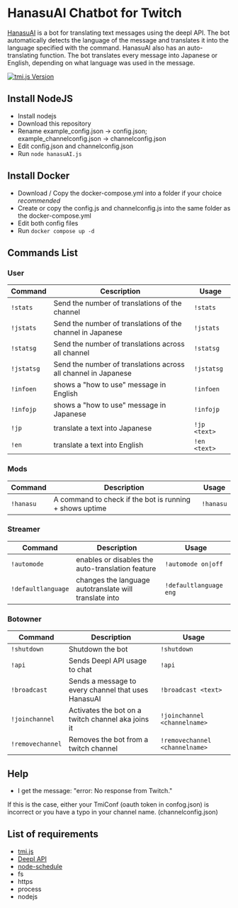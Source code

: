 # HanasuAI Chatbot for Twitch
[HanasuAI](https://www.twitch.tv/hanasuai/about) is a bot for translating text messages using the deepl API. The bot automatically detects the language of the message and translates it into the language specified with the command. 
HanasuAI also has an auto-translating function. The bot translates every message into Japanese or English, depending on what language was used in the message.

[![tmi.js Version](https://img.shields.io/badge/tmi.js-1.8.3-success)](https://www.npmjs.org/package/tmi.js)

Install NodeJS
-------------
* Install nodejs 
* Download this repository 
* Rename example_config.json -> config.json; example_channelconfig.json -> channelconfig.json
* Edit config.json and channelconfig.json
* Run `node hanasuAI.js`

Install Docker
-------------
* Download / Copy the docker-compose.yml into a folder if your choice *recommended* 
* Create or copy the config.js and channelconfig.js into the same folder as the docker-compose.yml
* Edit both config files
* Run `docker compose up -d`

Commands List
-------------

### User ###

Command | Cescription | Usage
----------------|--------------|-------
`!stats` | Send the number of translations of the channel | `!stats`
`!jstats` | Send the number of translations of the channel in Japanese| `!jstats`
`!statsg` | Send the number of translations across all channel | `!statsg`
`!jstatsg` | Send the number of translations across all channel in Japanese | `!jstatsg`
`!infoen` | shows a "how to use" message in English | `!infoen`
`!infojp` | shows a "how to use" message in Japanese | `!infojp`
`!jp` | translate a text into Japanese | `!jp <text>`
`!en` | translate a text into English | `!en <text>`


### Mods ###
Command | Description | Usage
----------------|--------------|-------
`!hanasu` | A command to check if the bot is running + shows uptime | `!hanasu`

### Streamer ###
Command | Description | Usage
----------------|--------------|-------
`!automode` | enables or disables the auto-translation feature | `!automode on\|off`
`!defaultlanguage` | changes the language autotranslate will translate into | `!defaultlanguage eng` 

### Botowner ###
Command | Description | Usage
----------------|--------------|-------
`!shutdown` | Shutdown the bot | `!shutdown`
`!api`	| Sends Deepl API usage to chat | `!api`
`!broadcast` | Sends a message to every channel that uses HanasuAI | `!broadcast <text>`
`!joinchannel` | Activates the bot on a twitch channel aka joins it | `!joinchannel <channelname>`
`!removechannel` | Removes the bot from a twitch channel | `!removechannel <channelname>`


Help 
-------------
* I get the message: "error: No response from Twitch."

If this is the case, either your TmiConf (oauth token in confog.json) is incorrect or you have a typo in your channel name. (channelconfig.json)

List of requirements
-------------
* [tmi.js](https://github.com/tmijs/tmi.js)
* [Deepl API](https://www.deepl.com/pro?cta=header-prices/)
* [node-schedule](https://github.com/node-schedule/node-schedule)
* fs
* https
* process
* nodejs
    
